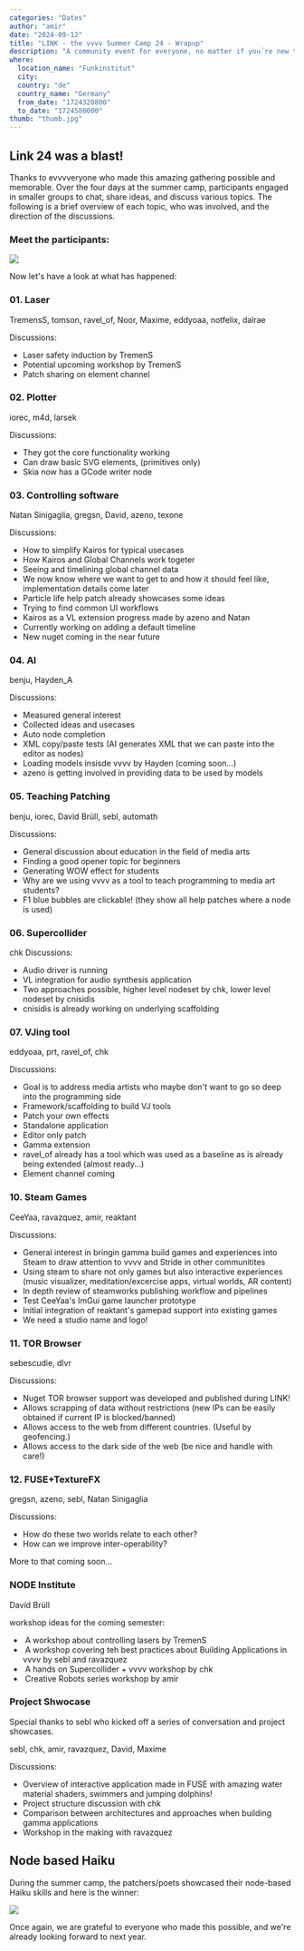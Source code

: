 ```yaml
---
categories: "Dates"
author: "amir"
date: "2024-09-12"
title: "LINK - the vvvv Summer Camp 24 - Wrapup"
description: "A community event for everyone, no matter if you´re new to vvvv or already a pro."
where:
  location_name: "Funkinstitut"
  city: 
  country: "de"
  country_name: "Germany"
  from_date: "1724320800"
  to_date: "1724580000"
thumb: "thumb.jpg"
---
```



## **Link 24 was a blast!**

Thanks to evvvveryone who made this amazing gathering possible and memorable. Over the four days at the summer camp, participants engaged in smaller groups to chat, share ideas, and discuss various topics. The following is a brief overview of each topic, who was involved, and the direction of the discussions.

### Meet the participants:

![](summercamp24groupPicture.jpg)

Now let's have a look at what has happened:



### 01. **Laser**

TremensS, tomson, ravel_of, Noor, Maxime, eddyoaa, notfelix, dalrae

Discussions:
- Laser safety induction by TremenS
- Potential upcoming workshop by TremenS
- Patch sharing on element channel

  

### 02. **Plotter**

iorec, m4d, larsek

Discussions:
- They got the core functionality working
- Can draw basic SVG elements, (primitives only)
- Skia now has a GCode writer node

  

### 03. **Controlling software**

Natan Sinigaglia, gregsn, David, azeno, texone

Discussions:

- How to simplify Kairos for typical usecases
- How Kairos and Global Channels work togeter
- Seeing and timelining global channel data
- We now know where we want to get to and how it should feel like, implementation details come later
- Particle life help patch already showcases some ideas
- Trying to find common UI workflows
- Kairos as a VL extension progress made by azeno and Natan
- Currently working on adding a default timeline
- New nuget coming in the near future

  

### 04. **AI**

benju, Hayden_A

Discussions:

- Measured general interest
- Collected ideas and usecases
- Auto node completion
- XML copy/paste tests (AI generates XML that we can paste into the editor as nodes)
- Loading models insisde vvvv by Hayden (coming soon...)
- azeno is getting involved in providing data to be used by models


### 05. **Teaching Patching**

benju, iorec, David Brüll, sebl, automath

Discussions:

- General discussion about education in the field of media arts
- Finding a good opener topic for beginners
- Generating WOW effect for students
- Why are we using vvvv as a tool to teach programming to media art students?
- F1 blue bubbles are clickable!
(they show all help patches where a node is used)

  

### 06. **Supercollider**

chk
Discussions:

- Audio driver is running
- VL integration for audio synthesis application
- Two approaches possible, higher level nodeset by chk, lower level nodeset by cnisidis
- cnisidis is already working on underlying scaffolding



### 07. **VJing tool**

eddyoaa, prt, ravel_of, chk

Discussions:

- Goal is to address media artists who maybe don't want to go so deep into the programming side
- Framework/scaffolding to build VJ tools
- Patch your own effects
- Standalone application
- Editor only patch
- Gamma extension
- ravel_of already has a tool which was used as a baseline as is already being extended (almost ready...)
- Element channel coming


### 10. **Steam Games**

CeeYaa, ravazquez, amir, reaktant

Discussions:

- General interest in bringin gamma build games and experiences into Steam to draw attention to vvvv and Stride in other communitites
- Using steam to share not only games but also interactive experiences (music visualizer, meditation/excercise apps, virtual worlds, AR content)
- In depth review of steamworks publishing workflow and pipelines
- Test CeeYaa's ImGui game launcher prototype
- Initial integration of reaktant's gamepad support into existing games
- We need a studio name and logo!

  

### 11. **TOR Browser**

sebescudie, dlvr

Discussions:

- Nuget TOR browser support was developed and published during LINK!
- Allows scrapping of data without restrictions (new IPs can be easily obtained if current IP is blocked/banned)
- Allows access to the web from different countries. (Useful by geofencing.)
- Allows access to the dark side of the web (be nice and handle with care!)

### 12. **FUSE+TextureFX**

gregsn, azeno, sebl, Natan Sinigaglia

Discussions:

- How do these two worlds relate to each other?
- How can we improve inter-operability?

More to that coming soon...
  
### **NODE Institute**
David Brüll

workshop ideas for the coming semester:

-  A workshop about controlling lasers by TremenS
-  A workshop covering teh best practices about Building Applications in vvvv by sebl and ravazquez
-  A hands on Supercollider + vvvv workshop by chk
-  Creative Robots series workshop by amir


### Project Shwocase

Special thanks to sebl who kicked off a series of conversation and project showcases.

sebl, chk, amir, ravazquez, David, Maxime

Discussions:

- Overview of interactive application made in FUSE with amazing water material shaders, swimmers and jumping dolphins!
- Project structure discussion with chk
- Comparison between architectures and approaches when building gamma applications
- Workshop in the making with ravazquez


## Node based Haiku

During the summer camp, the patchers/poets showcased their node-based Haiku skills and here is the winner:

![](Haiku06.png)



Once again, we are grateful to everyone who made this possible, and we're already looking forward to next year.